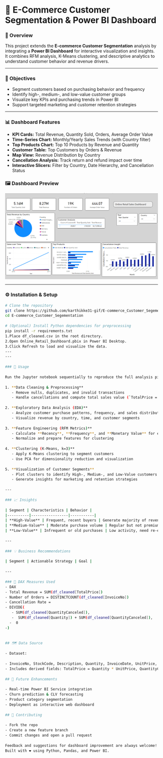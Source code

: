 # 🛒 E-Commerce Customer Segmentation & Power BI Dashboard

### 📘 Overview
This project extends the **E-commerce Customer Segmentation** analysis by integrating a **Power BI Dashboard** for interactive visualization and insights.  
It combines RFM analysis, K-Means clustering, and descriptive analytics to understand customer behavior and revenue drivers.

---

### 🎯 Objectives
- Segment customers based on purchasing behavior and frequency  
- Identify high-, medium-, and low-value customer groups  
- Visualize key KPIs and purchasing trends in Power BI  
- Support targeted marketing and customer retention strategies  

---

### 📊 Dashboard Features
- **KPI Cards:** Total Revenue, Quantity Sold, Orders, Average Order Value  
- **Time-Series Chart:** Monthly/Yearly Sales Trends (with Country filter)  
- **Top Products Chart:** Top 10 Products by Revenue and Quantity  
- **Customer Table:** Top Customers by Orders & Revenue  
- **Map View:** Revenue Distribution by Country  
- **Cancellation Analysis:** Track return and refund impact over time  
- **Interactive Slicers:** Filter by Country, Date Hierarchy, and Cancellation Status  

### 🖼️ Dashboard Preview

![E-commerce Customer Dashboard](https://github.com/karthikke31-gif/E-commerce_Customer_Segementation/blob/cc68cf665057b2d6ab2d1ee3500e6d4b549f9fcd/Image%20of%20Customer.PNG?raw=true)


---

### ⚙️ Installation & Setup

```bash
# Clone the repository
git clone https://github.com/karthikke31-gif/E-commerce_Customer_Segementation.git
cd E-commerce_Customer_Segementation

# (Optional) Install Python dependencies for preprocessing
pip install -r requirements.txt
1.Place df_cleaned.csv in the root directory.
2.Open Online_Retail_Dashboard.pbix in Power BI Desktop.
3.Click Refresh to load and visualize the data.
---
---

### 📝 Usage

Run the Jupyter notebook sequentially to reproduce the full analysis pipeline:

1. **Data Cleaning & Preprocessing**  
   - Remove nulls, duplicates, and invalid transactions  
   - Handle cancellations and compute total sales value (`TotalPrice = Quantity * UnitPrice`)

2. **Exploratory Data Analysis (EDA)**  
   - Analyze customer purchase patterns, frequency, and sales distribution  
   - Visualize revenue by country, time, and customer segments  

3. **Feature Engineering (RFM Metrics)**  
   - Calculate **Recency**, **Frequency**, and **Monetary Value** for each customer  
   - Normalize and prepare features for clustering  

4. **Clustering (K-Means, k=3)**  
   - Apply K-Means clustering to segment customers  
   - Use PCA for dimensionality reduction and visualization  

5. **Visualization of Customer Segments**  
   - Plot clusters to identify High-, Medium-, and Low-Value customers  
   - Generate insights for marketing and retention strategies  

---

### 📈 Insights

| Segment | Characteristics | Behavior |
|----------|-----------------|-----------|
| **High-Value** | Frequent, recent buyers | Generate majority of revenue |
| **Medium-Value** | Moderate purchase volume | Regular but not premium customers |
| **Low-Value** | Infrequent or old purchases | Low activity, need re-engagement |

---

### 💡 Business Recommendations

| Segment | Actionable Strategy | Goal |

---

### 🧮 DAX Measures Used
- DAX 
- Total Revenue = SUM(df_cleaned[TotalPrice])
- Number of Orders = DISTINCTCOUNT(df_cleaned[InvoiceNo])
- Cancellation Rate = 
- DIVIDE(
   - SUM(df_cleaned[QuantityCanceled]),
   -  SUM(df_cleaned[Quantity]) + SUM(df_cleaned[QuantityCanceled]),
  -  0
-)


## 🗺️ Data Source

- Dataset:

- InvoiceNo, StockCode, Description, Quantity, InvoiceDate, UnitPrice, CustomerID, Country
- Includes derived fields: TotalPrice = Quantity * UnitPrice, QuantityCanceled

## 🚀 Future Enhancements

- Real-time Power BI Service integration
- Churn prediction & CLV forecasting
- Product category segmentation
- Deployment as interactive web dashboard

## 🧩 Contributing

- Fork the repo
- Create a new feature branch
- Commit changes and open a pull request

Feedback and suggestions for dashboard improvement are always welcome!
Built with ❤️ using Python, Pandas, and Power BI.
